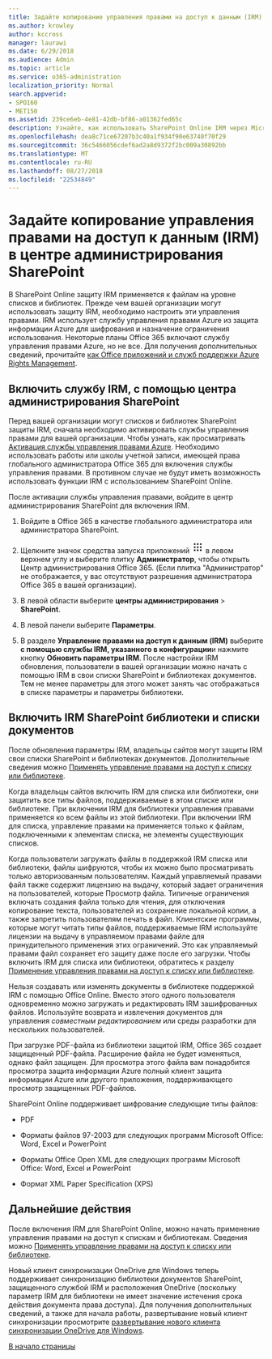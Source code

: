 ```yaml
---
title: Задайте копирование управления правами на доступ к данным (IRM) в центре администрирования SharePoint
ms.author: krowley
author: kccross
manager: laurawi
ms.date: 6/29/2018
ms.audience: Admin
ms.topic: article
ms.service: o365-administration
localization_priority: Normal
search.appverid:
- SPO160
- MET150
ms.assetid: 239ce6eb-4e81-42db-bf86-a01362fed65c
description: Узнайте, как использовать SharePoint Online IRM через Microsoft Azure Active Directory управления правами Services (RMS) для защиты списки и библиотеки документов SharePoint.
ms.openlocfilehash: dea8c71ce67207b3c40a1f934f90e63740f70f29
ms.sourcegitcommit: 36c5466056cdef6ad2a8d9372f2bc009a30892bb
ms.translationtype: MT
ms.contentlocale: ru-RU
ms.lasthandoff: 08/27/2018
ms.locfileid: "22534849"
---
```

# <a name="set-up-information-rights-management-irm-in-sharepoint-admin-center"></a>Задайте копирование управления правами на доступ к данным (IRM) в центре администрирования SharePoint

В SharePoint Online защиту IRM применяется к файлам на уровне списков и библиотек. Прежде чем вашей организации могут использовать защиту IRM, необходимо настроить эти управления правами. IRM использует службу управления правами Azure из защита информации Azure для шифрования и назначение ограничения использования. Некоторые планы Office 365 включают службу управления правами Azure, но не все. Для получения дополнительных сведений, прочитайте [как Office приложений и служб поддержки Azure Rights Management](https://docs.microsoft.com/azure/information-protection/understand-explore/office-apps-services-support).
  
## <a name="turn-on-irm-service-using-sharepoint-admin-center"></a>Включить службу IRM, с помощью центра администрирования SharePoint

Перед вашей организации могут списков и библиотек SharePoint защиты IRM, сначала необходимо активировать службы управления правами для вашей организации. Чтобы узнать, как просматривать [Активация службы управления правами Azure](https://docs.microsoft.com/information-protection/deploy-use/activate-service). Необходимо использовать работы или школы учетной записи, имеющей права глобального администратора Office 365 для включения службы управления правами. В противном случае не будут иметь возможность использовать функции IRM с использованием SharePoint Online.
  
После активации службы управления правами, войдите в центр администрирования SharePoint для включения IRM.
  
1. Войдите в Office 365 в качестве глобального администратора или администратора SharePoint.
    
2. Щелкните значок средства запуска приложений ![Значок средства запуска приложений в Office 365](media/e5aee650-c566-4100-aaad-4cc2355d909f.png) в левом верхнем углу и выберите плитку **Администратор**, чтобы открыть Центр администрирования Office 365. (Если плитка "Администратор" не отображается, у вас отсутствуют разрешения администратора Office 365 в вашей организации). 
    
3. В левой области выберите **центры администрирования** \> **SharePoint**.
    
4. В левой панели выберите **Параметры**.
    
5. В разделе **Управление правами на доступ к данным (IRM)** выберите **с помощью службы IRM, указанного в конфигурации**и нажмите кнопку **Обновить параметры IRM**. После настройки IRM обновления, пользователи в вашей организации можно начать с помощью IRM в свои списки SharePoint и библиотеках документов. Тем не менее параметры для этого может занять час отображаться в списке параметры и параметры библиотеки.
    
## <a name="irm-enable-sharepoint-document-libraries-and-lists"></a>Включить IRM SharePoint библиотеки и списки документов
<a name="__toc220831191"> </a>

После обновления параметры IRM, владельцы сайтов могут защиты IRM свои списки SharePoint и библиотеках документов. Дополнительные сведения можно [Применять управление правами на доступ к списку или библиотеке](apply-irm-to-a-list-or-library.md).
  
Когда владельцы сайтов включить IRM для списка или библиотеки, они защитить все типы файлов, поддерживаемые в этом списке или библиотеке. При включении IRM для библиотеки управления правами применяется ко всем файлы из этой библиотеки. При включении IRM для списка, управление правами на применяется только к файлам, подключенными к элементам списка, не элементы существующих списков.
  
Когда пользователи загружать файлы в поддержкой IRM списка или библиотеки, файлы шифруются, чтобы их можно было просматривать только авторизованным пользователям. Каждый управляемый правами файл также содержит лицензию на выдачу, который задает ограничения на пользователей, которые Просмотр файла. Типичные ограничения включать создания файла только для чтения, для отключения копирование текста, пользователей из сохранение локальной копии, а также запретить пользователям печать в файл. Клиентские программы, которые могут читать типы файлов, поддерживаемые IRM используйте лицензии на выдачу в управляемом правами файле для принудительного применения этих ограничений. Это как управляемый правами файл сохраняет его защиту даже после его загрузки. Чтобы включить IRM для списка или библиотеки, обратитесь к разделу [Применение управления правами на доступ к списку или библиотеке](apply-irm-to-a-list-or-library.md).
  
Нельзя создавать или изменять документы в библиотеке поддержкой IRM с помощью Office Online. Вместо этого одного пользователя одновременно можно загружать и редактировать IRM зашифрованных файлов. Используйте возврата и извлечения документов для управления *совместным редактированием* или среды разработки для нескольких пользователей. 
  
При загрузке PDF-файла из библиотеки защитой IRM, Office 365 создает защищенный PDF-файла. Расширение файла не будет изменяться, однако файл защищен. Для просмотра этого файла вам понадобится просмотра защита информации Azure полный клиент защита информации Azure или другого приложения, поддерживающего просмотр защищенных PDF-файлов. 
  
SharePoint Online поддерживает шифрование следующие типы файлов:
  
- PDF
    
- Форматы файлов 97-2003 для следующих программ Microsoft Office: Word, Excel и PowerPoint
    
- Форматы Office Open XML для следующих программ Microsoft Office: Word, Excel и PowerPoint
    
- Формат XML Paper Specification (XPS)
    
## <a name="next-steps"></a>Дальнейшие действия
<a name="__toc220831191"> </a>

После включения IRM для SharePoint Online, можно начать применение управления правами на доступ к спискам и библиотекам. Сведения можно [Применять управление правами на доступ к списку или библиотеке](apply-irm-to-a-list-or-library.md).
  
Новый клиент синхронизации OneDrive для Windows теперь поддерживает синхронизацию библиотеки документов SharePoint, защищенного службой IRM и расположения OneDrive (поскольку параметр IRM для библиотеки не имеет значение истечения срока действия документа права доступа). Для получения дополнительных сведений, а также для начала работы, развертывание новый клиент синхронизации просмотрите [развертывание нового клиента синхронизации OneDrive для Windows](https://support.office.com/article/3f3a511c-30c6-404a-98bf-76f95c519668).
  
[В начало страницы](set-up-irm-in-sp-admin-center.md#__top)
  

